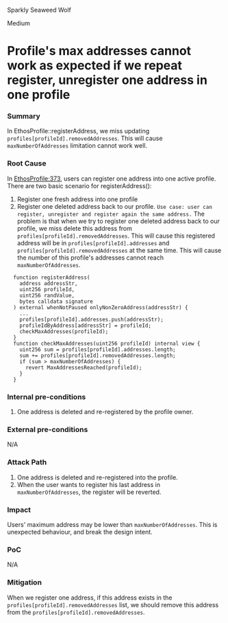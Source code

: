 Sparkly Seaweed Wolf

Medium

# Profile's max addresses cannot work as expected if we repeat register, unregister one address in one profile

### Summary

In EthosProfile::registerAddress, we miss updating `profiles[profileId].removedAddresses`. This will cause `maxNumberOfAddresses` limitation cannot work well.

### Root Cause

In [EthosProfile:373](https://github.com/sherlock-audit/2024-10-ethos-network/blob/main/ethos/packages/contracts/contracts/EthosProfile.sol#L403-L404), users can register one address into one active profile. 
There are two basic scenario for registerAddress():
1. Register one fresh address into one profile
2. Register one deleted address back to our profile. `Use case: user can register, unregister and register again the same address.`
The problem is that when we try to register one deleted address back to our profile, we miss delete this address from `profiles[profileId].removedAddresses`. This will cause this registered address will be in `profiles[profileId].addresses` and `profiles[profileId].removedAddresses` at the same time. This will cause the number of this profile's addresses cannot reach `maxNumberOfAddresses`.

```solidity
  function registerAddress(
    address addressStr,
    uint256 profileId,
    uint256 randValue,
    bytes calldata signature
  ) external whenNotPaused onlyNonZeroAddress(addressStr) {
    ...
    profiles[profileId].addresses.push(addressStr);
    profileIdByAddress[addressStr] = profileId;
    checkMaxAddresses(profileId);
  }
  function checkMaxAddresses(uint256 profileId) internal view {
    uint256 sum = profiles[profileId].addresses.length;
    sum += profiles[profileId].removedAddresses.length;
    if (sum > maxNumberOfAddresses) {
      revert MaxAddressesReached(profileId);
    }
  }
```


### Internal pre-conditions

1. One address is deleted and re-registered by the profile owner.

### External pre-conditions

N/A

### Attack Path

1. One address is deleted and re-registered into the profile.
2. When the user wants to register his last address in `maxNumberOfAddresses`, the register will be reverted.

### Impact

Users' maximum address may be lower than `maxNumberOfAddresses`. This is unexpected behaviour, and break the design intent.

### PoC

N/A

### Mitigation

When we register one address, if this address exists in the `profiles[profileId].removedAddresses` list, we should remove this address from the `profiles[profileId].removedAddresses`.